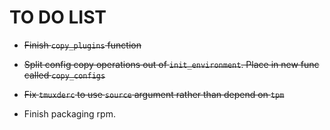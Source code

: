 TO DO LIST
==========

* ~~Finish `copy_plugins` function~~

* ~~Split config copy operations out of `init_environment`. Place in new func called `copy_configs`~~

* ~~Fix `tmuxderc` to use `source` argument rather than depend on `tpm`~~

* Finish packaging rpm.
